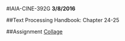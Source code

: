 #IAIA-CINE-392G
**3/8/2016**
  
##Text
Processing Handbook: Chapter 24-25  

##Assignment
[Collage](../assignment/A5-Function.md)  